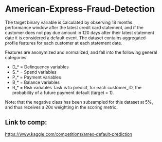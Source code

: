 # American-Express-Fraud-Detection

The target binary variable is calculated by observing 18 months performance window after the latest credit card statement, and if the customer does not pay due amount in 120 days after their latest statement date it is considered a default event.  The dataset contains aggregated profile features for each customer at each statement date. 

Features are anonymized and normalized, and fall into the following general categories:  
  - D_* = Delinquency variables 
  - S_* = Spend variables 
  - P_* = Payment variables 
  - B_* = Balance variables 
  - R_* = Risk variables Task is to predict, for each customer_ID, the probability of a future payment default (target = 1).  

Note: that the negative class has been subsampled for this dataset at 5%, and thus receives a 20x weighting in the scoring metric.

## Link to comp:
https://www.kaggle.com/competitions/amex-default-prediction
